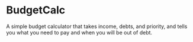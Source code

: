 # BudgetCalc
A simple budget calculator that takes income, debts, and priority, and tells you what you need to pay and when you will be out of debt.
